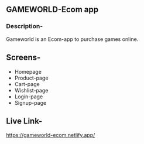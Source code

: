 ## GAMEWORLD-Ecom app

### Description-

Gameworld is an Ecom-app to purchase games online.

##  Screens-
- Homepage
- Product-page
- Cart-page
- Wishlist-page
- Login-page
- Signup-page


## Live Link-
https://gameworld-ecom.netlify.app/
